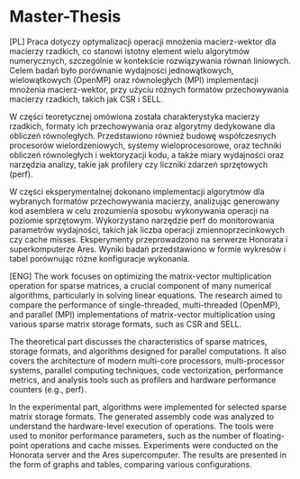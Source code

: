 # Master-Thesis

[PL] Praca dotyczy optymalizacji operacji mnożenia macierz-wektor dla macierzy rzadkich, co stanowi istotny element wielu algorytmów numerycznych, szczególnie w kontekście rozwiązywania równań liniowych. Celem badań było porównanie wydajności jednowątkowych, wielowątkowych (OpenMP) oraz równoległych (MPI) implementacji mnożenia macierz-wektor, przy użyciu różnych formatów przechowywania macierzy rzadkich, takich jak CSR i SELL.

W części teoretycznej omówiona została charakterystyka macierzy rzadkich, formaty ich przechowywania oraz algorytmy dedykowane dla obliczeń równoległych. Przedstawiono również budowę współczesnych procesorów wielordzeniowych, systemy wieloprocesorowe, oraz techniki obliczeń równoległych i wektoryzacji kodu, a także miary wydajności oraz narzędzia analizy, takie jak profilery czy liczniki zdarzeń sprzętowych (perf).

W części eksperymentalnej dokonano implementacji algorytmów dla wybranych formatów przechowywania macierzy, analizując generowany kod asemblera w celu zrozumienia sposobu wykonywania operacji na poziomie sprzętowym. Wykorzystano narzędzie perf do monitorowania parametrów wydajności, takich jak liczba operacji zmiennoprzecinkowych czy cache misses. Eksperymenty przeprowadzono na serwerze Honorata i superkomputerze Ares. Wyniki badań przedstawiono w formie wykresów i tabel porównując różne konfiguracje wykonania.

[ENG]
The work focuses on optimizing the matrix-vector multiplication operation for sparse matrices, a crucial component of many numerical algorithms, particularly in solving linear equations. The research aimed to compare the performance of single-threaded, multi-threaded (OpenMP), and parallel (MPI) implementations of matrix-vector multiplication using various sparse matrix storage formats, such as CSR and SELL.

The theoretical part discusses the characteristics of sparse matrices, storage formats, and algorithms designed for parallel computations. It also covers the architecture of modern multi-core processors, multi-processor systems, parallel computing techniques, code vectorization, performance metrics, and analysis tools such as profilers and hardware performance counters (e.g., perf).

In the experimental part, algorithms were implemented for selected sparse matrix storage formats. The generated assembly code was analyzed to understand the hardware-level execution of operations. The tools were used to monitor performance parameters, such as the number of floating-point operations and cache misses. Experiments were conducted on the Honorata server and the Ares supercomputer. The results are presented in the form of graphs and tables, comparing various configurations.

